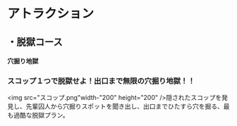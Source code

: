 # アトラクション  
   
## ・脱獄コース  
#### 穴掘り地獄  
### スコップ１つで脱獄せよ！出口まで無限の穴掘り地獄！！
<img src="スコップ.png"width-"200" height="200" />隠されたスコップを発見し、先輩囚人から穴掘りスポットを聞き出し、出口までひたすら穴を掘る、最も過酷な脱獄プラン。
